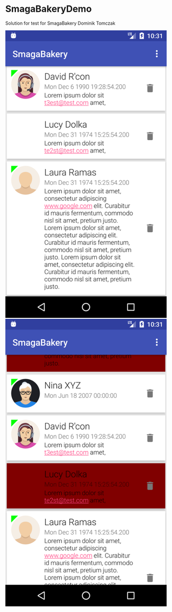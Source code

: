# SmagaBakeryDemo
Solution for test for SmagaBakery
Dominik Tomczak

![alt text](device-2017-10-20-123117.png)
![alt text](device-2017-10-20-123145.png)
